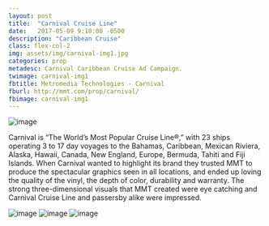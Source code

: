 ```yaml
---
layout: post
title:  "Carnival Cruise Line"
date:   2017-05-09 9:10:00 -0500
description: "Caribbean Cruise"
class: flex-col-2
img: assets/img/carnival-img1.jpg
categories: prop
metadesc: Carnival Caribbean Cruise Ad Campaign.
twimage: carnival-img1
fbtitle: Metromedia Technologies - Carnival
fburl: http://mmt.com/prop/carnival/
fbimage: carnival-img1
---
```

![image](../../assets/img/carnival-hero.jpg "Carnival Cruise")

<span>C</span>arnival is “The World’s Most Popular Cruise Line®,” with 23 ships operating 3 to 17 day voyages to the Bahamas, Caribbean, Mexican Riviera, Alaska, Hawaii, Canada, New England, Europe, Bermuda, Tahiti and Fiji Islands. When Carnival wanted to highlight its brand they trusted MMT to produce the spectacular graphics seen in all locations, and ended up loving the quality of the vinyl, the depth of color, durability and warranty. The strong three-dimensional visuals that MMT created were eye catching and Carnival Cruise Line and passersby alike were impressed.

![image](../../assets/img/carnival-img2.jpg "Carnival Cruise")
![image](../../assets/img/carnival-img3.jpg "Carnival Cruise")
![image](../../assets/img/carnival-img4.jpg "Carnival Cruise")
